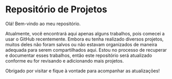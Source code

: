 # Repositório de Projetos

Olá! Bem-vindo ao meu repositório.

Atualmente, você encontrará aqui apenas alguns trabalhos, pois comecei a usar o GitHub recentemente. Embora eu tenha realizado diversos projetos, muitos deles não foram salvos ou não estavam organizados de maneira adequada para serem compartilhados aqui. Estou no processo de recuperar e documentar esses trabalhos, então este repositório será atualizado conforme eu for revisando e adicionando mais projetos.

Obrigado por visitar e fique à vontade para acompanhar as atualizações!
